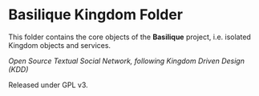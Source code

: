 # Basilique Kingdom Folder

This folder contains the core objects of the **Basilique** project, i.e. isolated Kingdom objects and services. 

*Open Source Textual Social Network, following Kingdom Driven Design (KDD)*

Released under GPL v3.
